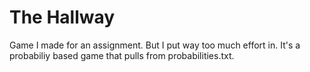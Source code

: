 # The Hallway
Game I made for an assignment. But I put way too much effort in. It's a probabiliy based game that pulls from probabilities.txt.
